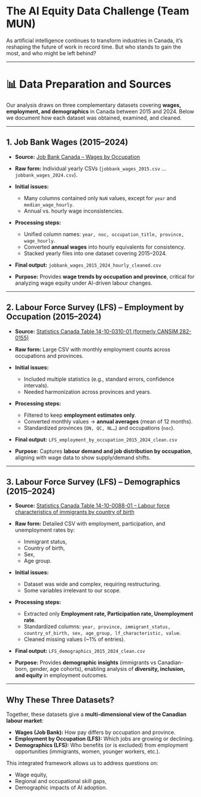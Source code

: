 # The AI Equity Data Challenge (Team MUN)
As artificial intelligence continues to transform industries in Canada, it’s reshaping the future of work in record time. But who stands to gain the most, and who might be left behind? 

---

# 📊 Data Preparation and Sources

Our analysis draws on three complementary datasets covering **wages, employment, and demographics** in Canada between 2015 and 2024. Below we document how each dataset was obtained, examined, and cleaned.

---

## 1. Job Bank Wages (2015–2024)

* **Source:** [Job Bank Canada – Wages by Occupation](https://www.jobbank.gc.ca/trend-analysis/search-wages)
* **Raw form:** Individual yearly CSVs (`jobbank_wages_2015.csv` … `jobbank_wages_2024.csv`).
* **Initial issues:**

  * Many columns contained only `NaN` values, except for `year` and `median_wage_hourly`.
  * Annual vs. hourly wage inconsistencies.
* **Processing steps:**

  * Unified column names: `year, noc, occupation_title, province, wage_hourly`.
  * Converted **annual wages** into hourly equivalents for consistency.
  * Stacked yearly files into one dataset covering 2015–2024.
* **Final output:** `jobbank_wages_2015_2024_hourly_cleaned.csv`
* **Purpose:** Provides **wage trends by occupation and province**, critical for analyzing wage equity under AI-driven labour changes.

---

## 2. Labour Force Survey (LFS) – Employment by Occupation (2015–2024)

* **Source:** [Statistics Canada Table 14-10-0310-01 (formerly CANSIM 282-0155)](https://www150.statcan.gc.ca/t1/tbl1/en/tv.action?pid=1410031001)
* **Raw form:** Large CSV with monthly employment counts across occupations and provinces.
* **Initial issues:**

  * Included multiple statistics (e.g., standard errors, confidence intervals).
  * Needed harmonization across provinces and years.
* **Processing steps:**

  * Filtered to keep **employment estimates only**.
  * Converted monthly values → **annual averages** (mean of 12 months).
  * Standardized provinces (`ON, QC, NL…`) and occupations (`noc`).
* **Final output:** `LFS_employment_by_occupation_2015_2024_clean.csv`
* **Purpose:** Captures **labour demand and job distribution by occupation**, aligning with wage data to show supply/demand shifts.

---

## 3. Labour Force Survey (LFS) – Demographics (2015–2024)

* **Source:** [Statistics Canada Table 14-10-0088-01 – Labour force characteristics of immigrants by country of birth](https://www150.statcan.gc.ca/t1/tbl1/en/tv.action?pid=1410008801)
* **Raw form:** Detailed CSV with employment, participation, and unemployment rates by:

  * Immigrant status,
  * Country of birth,
  * Sex,
  * Age group.
* **Initial issues:**

  * Dataset was wide and complex, requiring restructuring.
  * Some variables irrelevant to our scope.
* **Processing steps:**

  * Extracted only **Employment rate, Participation rate, Unemployment rate**.
  * Standardized columns: `year, province, immigrant_status, country_of_birth, sex, age_group, lf_characteristic, value`.
  * Cleaned missing values (\~1% of entries).
* **Final output:** `LFS_demographics_2015_2024_clean.csv`
* **Purpose:** Provides **demographic insights** (immigrants vs Canadian-born, gender, age cohorts), enabling analysis of **diversity, inclusion, and equity** in employment outcomes.

---

## Why These Three Datasets?

Together, these datasets give a **multi-dimensional view of the Canadian labour market**:

* **Wages (Job Bank):** How pay differs by occupation and province.
* **Employment by Occupation (LFS):** Which jobs are growing or declining.
* **Demographics (LFS):** Who benefits (or is excluded) from employment opportunities (immigrants, women, younger workers, etc.).

This integrated framework allows us to address questions on:

* Wage equity,
* Regional and occupational skill gaps,
* Demographic impacts of AI adoption.

